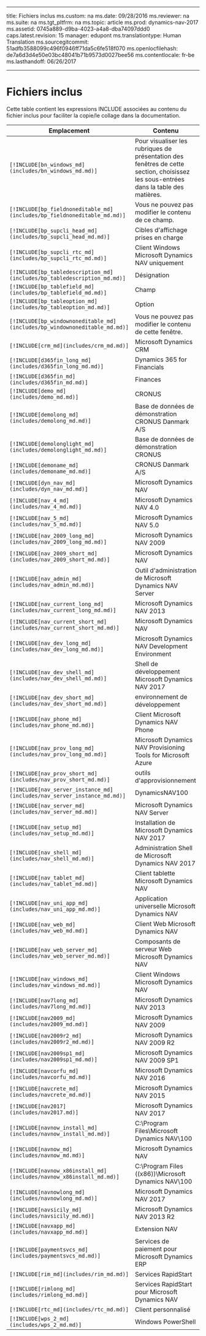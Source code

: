 
---
title: Fichiers inclus
ms.custom: na
ms.date: 09/28/2016
ms.reviewer: na
ms.suite: na
ms.tgt_pltfrm: na
ms.topic: article
ms.prod: dynamics-nav-2017
ms.assetid: 0745a889-d9ba-4023-a4a8-dba74097ddd0
caps.latest.revision: 15
manager: edupont
ms.translationtype: Human Translation
ms.sourcegitcommit: 51adfb3588099c496f0946ff71da5c6fe518f070
ms.openlocfilehash: de7a6d3d4e50e03bc48041b71b9573d0027bee56
ms.contentlocale: fr-be
ms.lasthandoff: 06/26/2017

---

# <a name="include-files"></a>Fichiers inclus

Cette table contient les expressions INCLUDE associées au contenu du fichier inclus pour faciliter la copie/le collage dans la documentation.

|Emplacement   |Contenu  |
|------------|---------|
|`[!INCLUDE[bn_windows_md](includes/bn_windows_md.md)]`|Pour visualiser les rubriques de présentation des fenêtres de cette section, choisissez les sous-entrées dans la table des matières.|
|`[!INCLUDE[bp_fieldnoneditable_md](includes/bp_fieldnoneditable_md.md)]`|Vous ne pouvez pas modifier le contenu de ce champ.|
|`[!INCLUDE[bp_supcli_head_md](includes/bp_supcli_head_md.md)]`|Cibles d'affichage prises en charge|
|`[!INCLUDE[bp_supcli_rtc_md](includes/bp_supcli_rtc_md.md)]`|Client Windows Microsoft Dynamics NAV uniquement|
|`[!INCLUDE[bp_tabledescription_md](includes/bp_tabledescription_md.md)]`|Désignation| 
|`[!INCLUDE[bp_tablefield_md](includes/bp_tablefield_md.md)]`|Champ|
|`[!INCLUDE[bp_tableoption_md](includes/bp_tableoption_md.md)]`|Option|
|`[!INCLUDE[bp_windownoneditable_md](includes/bp_windownoneditable_md.md)]`|Vous ne pouvez pas modifier le contenu de cette fenêtre.|
|`[!INCLUDE[crm_md](includes/crm_md.md)]`|Microsoft Dynamics CRM|
|`[!INCLUDE[d365fin_long_md](includes/d365fin_long_md.md)]`|Dynamics 365 for Financials|
|`[!INCLUDE[d365fin_md](includes/d365fin_md.md)]`|Finances|
|`[!INCLUDE[demo_md](includes/demo_md.md)]`|CRONUS|
|`[!INCLUDE[demolong_md](includes/demolong_md.md)]`|Base de données de démonstration CRONUS Danmark A/S|
|`[!INCLUDE[demolonglight_md](includes/demolonglight_md.md)]`|Base de données de démonstration CRONUS|
|`[!INCLUDE[demoname_md](includes/demoname_md.md)]`|CRONUS Danmark A/S|
|`[!INCLUDE[dyn_nav_md](includes/dyn_nav_md.md)]`|Microsoft Dynamics NAV|
|`[!INCLUDE[nav_4_md](includes/nav_4_md.md)]`|Microsoft Dynamics NAV 4.0|
|`[!INCLUDE[nav_5_md](includes/nav_5_md.md)]`|Microsoft Dynamics NAV 5.0|
|`[!INCLUDE[nav_2009_long_md](includes/nav_2009_long_md.md)]`|Microsoft Dynamics NAV 2009|
|`[!INCLUDE[nav_2009_short_md](includes/nav_2009_short_md.md)]`|Microsoft Dynamics NAV|
|`[!INCLUDE[nav_admin_md](includes/nav_admin_md.md)]`|Outil d'administration de Microsoft Dynamics NAV Server|
|`[!INCLUDE[nav_current_long_md](includes/nav_current_long_md.md)]`|Microsoft Dynamics NAV 2013|
|`[!INCLUDE[nav_current_short_md](includes/nav_current_short_md.md)]`|Microsoft Dynamics NAV|
|`[!INCLUDE[nav_dev_long_md](includes/nav_dev_long_md.md)]`|Microsoft Dynamics NAV Development Environment|
|`[!INCLUDE[nav_dev_shell_md](includes/nav_dev_shell_md.md)]`|Shell de développement Microsoft Dynamics NAV 2017|
|`[!INCLUDE[nav_dev_short_md](includes/nav_dev_short_md.md)]`|environnement de développement|
|`[!INCLUDE[nav_phone_md](includes/nav_phone_md.md)]`|Client Microsoft Dynamics NAV Phone|
|`[!INCLUDE[nav_prov_long_md](includes/nav_prov_long_md.md)]`|Microsoft Dynamics NAV Provisioning Tools for Microsoft Azure|
|`[!INCLUDE[nav_prov_short_md](includes/nav_prov_short_md.md)]`|outils d'approvisionnement|
|`[!INCLUDE[nav_server_instance_md](includes/nav_server_instance_md.md)]`|DynamicsNAV100|
|`[!INCLUDE[nav_server_md](includes/nav_server_md.md)]`|Microsoft Dynamics NAV Server|
|`[!INCLUDE[nav_setup_md](includes/nav_setup_md.md)]`|Installation de Microsoft Dynamics NAV 2017|
|`[!INCLUDE[nav_shell_md](includes/nav_shell_md.md)]`|Administration Shell de Microsoft Dynamics NAV 2017|
|`[!INCLUDE[nav_tablet_md](includes/nav_tablet_md.md)]`|Client tablette Microsoft Dynamics NAV|
|`[!INCLUDE[nav_uni_app_md](includes/nav_uni_app_md.md)]`|Application universelle Microsoft Dynamics NAV|
|`[!INCLUDE[nav_web_md](includes/nav_web_md.md)]`|Client Web Microsoft Dynamics NAV|
|`[!INCLUDE[nav_web_server_md](includes/nav_web_server_md.md)]`|Composants de serveur Web Microsoft Dynamics NAV|
|`[!INCLUDE[nav_windows_md](includes/nav_windows_md.md)]`|Client Windows Microsoft Dynamics NAV|
|`[!INCLUDE[nav7long_md](includes/nav7long_md.md)]`|Microsoft Dynamics NAV 2013|
|`[!INCLUDE[nav2009_md](includes/nav2009_md.md)]`|Microsoft Dynamics NAV 2009|
|`[!INCLUDE[nav2009r2_md](includes/nav2009r2_md.md)]`|Microsoft Dynamics NAV 2009 R2|
|`[!INCLUDE[nav2009sp1_md](includes/nav2009sp1_md.md)]`|Microsoft Dynamics NAV 2009 SP1|
|`[!INCLUDE[navcorfu_md](includes/navcorfu_md.md)]`|Microsoft Dynamics NAV 2016|
|`[!INCLUDE[navcrete_md](includes/navcrete_md.md)]`|Microsoft Dynamics NAV 2015|
|`[!INCLUDE[nav2017](includes/nav2017.md)]`|Microsoft Dynamics NAV 2017|
|`[!INCLUDE[navnow_install_md](includes/navnow_install_md.md)]`|C:\\Program Files\\Microsoft Dynamics NAV\\100|
|`[!INCLUDE[navnow_md](includes/navnow_md.md)]`|Microsoft Dynamics NAV|
|`[!INCLUDE[navnow_x86install_md](includes/navnow_x86install_md.md)]`|C:\\Program Files \((x86)\)\\Microsoft Dynamics NAV\\100|
|`[!INCLUDE[navnowlong_md](includes/navnowlong_md.md)]`|Microsoft Dynamics NAV 2017|
|`[!INCLUDE[navsicily_md](includes/navsicily_md.md)]`|Microsoft Dynamics NAV 2013 R2|
|`[!INCLUDE[navxapp_md](includes/navxapp_md.md)]`|Extension NAV|
|`[!INCLUDE[paymentsvcs_md](includes/paymentsvcs_md.md)]`|Services de paiement pour Microsoft Dynamics ERP|
|`[!INCLUDE[rim_md](includes/rim_md.md)]`|Services RapidStart|
|`[!INCLUDE[rimlong_md](includes/rimlong_md.md)]`|Services RapidStart pour Microsoft Dynamics NAV|
|`[!INCLUDE[rtc_md](includes/rtc_md.md)]`|Client personnalisé|
|`[!INCLUDE[wps_2_md](includes/wps_2_md.md)]`|Windows PowerShell|

